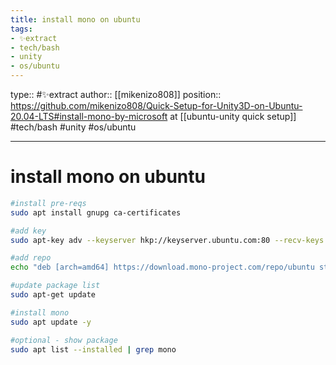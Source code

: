 ```yaml
---
title: install mono on ubuntu
tags:
- ✨extract
- tech/bash
- unity
- os/ubuntu
---
```


type:: #✨extract
author:: [[mikenizo808]]
position:: https://github.com/mikenizo808/Quick-Setup-for-Unity3D-on-Ubuntu-20.04-LTS#install-mono-by-microsoft at [[ubuntu-unity quick setup]]
#tech/bash #unity #os/ubuntu 

---

# install mono on ubuntu

```bash
#install pre-reqs
sudo apt install gnupg ca-certificates

#add key
sudo apt-key adv --keyserver hkp://keyserver.ubuntu.com:80 --recv-keys 3FA7E0328081BFF6A14DA29AA6A19B38D3D831EF

#add repo
echo "deb [arch=amd64] https://download.mono-project.com/repo/ubuntu stable-focal main" | sudo tee /etc/apt/sources.list.d/mono-official-stable.list

#update package list
sudo apt-get update

#install mono
sudo apt update -y

#optional - show package
sudo apt list --installed | grep mono
```

